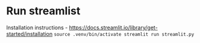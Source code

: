 # Run streamlist
Installation instructions - https://docs.streamlit.io/library/get-started/installation
``
source .venv/bin/activate
streamlit run streamlit.py
``
